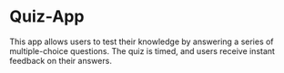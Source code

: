 # Quiz-App
This app allows users to test their knowledge by answering a series of multiple-choice questions. The quiz is timed, and users receive instant feedback on their answers.

